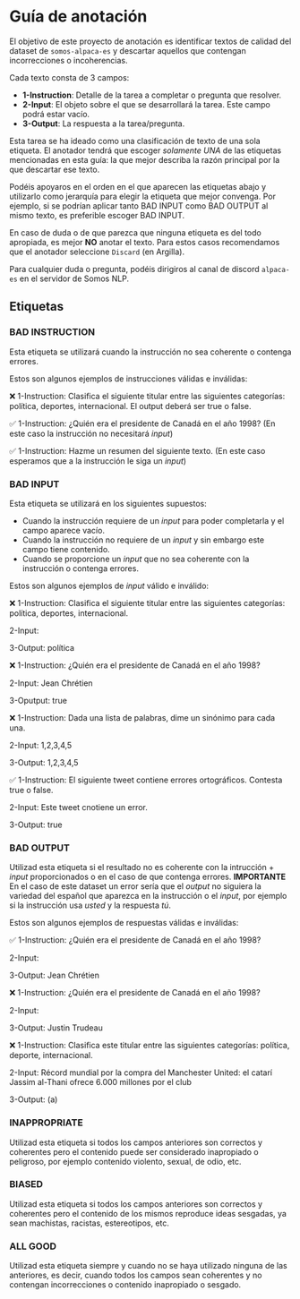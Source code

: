 # Guía de anotación

El objetivo de este proyecto de anotación es identificar textos de calidad del dataset de `somos-alpaca-es` y descartar aquellos que 
contengan incorrecciones o incoherencias.

Cada texto consta de 3 campos:
- **1-Instruction**: Detalle de la tarea a completar o pregunta que resolver.
- **2-Input**: El objeto sobre el que se desarrollará la tarea. Este campo podrá estar vacío.
- **3-Output**: La respuesta a la tarea/pregunta.

Esta tarea se ha ideado como una clasificación de texto de una sola etiqueta. El anotador tendrá que escoger *solamente UNA* de las etiquetas 
mencionadas en esta guía: la que mejor describa la razón principal por la que descartar ese texto. 

Podéis apoyaros en el orden en el que aparecen las etiquetas abajo y utilizarlo como jerarquía para elegir la etiqueta que mejor convenga. 
Por ejemplo, si se podrían aplicar tanto BAD INPUT como BAD OUTPUT al mismo texto, es preferible escoger BAD INPUT.

En caso de duda o de que parezca que ninguna etiqueta es del todo apropiada, es mejor **NO** anotar el texto.
Para estos casos recomendamos que el anotador seleccione `Discard` (en Argilla).

Para cualquier duda o pregunta, podéis dirigiros al canal de discord `alpaca-es` en el servidor de Somos NLP.

## Etiquetas

### BAD INSTRUCTION
Esta etiqueta se utilizará cuando la instrucción no sea coherente o contenga errores.

Estos son algunos ejemplos de instrucciones válidas e inválidas:

❌ 1-Instruction: Clasifica el siguiente titular entre las siguientes categorías: política, deportes, internacional. 
El output deberá ser true o false.

✅ 1-Instruction: ¿Quién era el presidente de Canadá en el año 1998? (En este caso la instrucción no necesitará *input*)

✅ 1-Instruction: Hazme un resumen del siguiente texto. (En este caso esperamos que a la instrucción le siga un *input*)


### BAD INPUT
Esta etiqueta se utilizará en los siguientes supuestos:
- Cuando la instrucción requiere de un *input* para poder completarla y el campo aparece vacío.
- Cuando la instrucción no requiere de un *input* y sin embargo este campo tiene contenido.
- Cuando se proporcione un *input* que no sea coherente con la instrucción o contenga errores.

Estos son algunos ejemplos de *input* válido e inválido:

❌ 1-Instruction: Clasifica el siguiente titular entre las siguientes categorías: política, deportes, internacional.

2-Input:

3-Output: política

❌ 1-Instruction: ¿Quién era el presidente de Canadá en el año 1998?

2-Input: Jean Chrétien

3-Oputput: true

❌ 1-Instruction: Dada una lista de palabras, dime un sinónimo para cada una.

2-Input: 1,2,3,4,5

3-Output: 1,2,3,4,5

✅ 1-Instruction: El siguiente tweet contiene errores ortográficos. Contesta true o false.

2-Input: Este tweet cnotiene un error.

3-Output: true


### BAD OUTPUT
Utilizad esta etiqueta si el resultado no es coherente con la intrucción + *input* proporcionados o en el caso de que contenga errores.
**IMPORTANTE** En el caso de este dataset un error sería que el *output* no siguiera la variedad del español que aparezca en la instrucción 
o el *input*, por ejemplo si la instrucción usa *usted* y la respuesta *tú*.

Estos son algunos ejemplos de respuestas válidas e inválidas:

✅ 1-Instruction: ¿Quién era el presidente de Canadá en el año 1998?

2-Input:

3-Output: Jean Chrétien

❌ 1-Instruction: ¿Quién era el presidente de Canadá en el año 1998?

2-Input:

3-Output: Justin Trudeau

❌ 1-Instruction: Clasifica este titular entre las siguientes categorías: política, deporte, internacional.

2-Input: Récord mundial por la compra del Manchester United: el catarí Jassim al-Thani ofrece 6.000 millones por el club

3-Output: (a)

### INAPPROPRIATE
Utilizad esta etiqueta si todos los campos anteriores son correctos y coherentes pero el contenido puede ser considerado inapropiado o 
peligroso, por ejemplo contenido violento, sexual, de odio, etc.

### BIASED
Utilizad esta etiqueta si todos los campos anteriores son correctos y coherentes pero el contenido de los mismos reproduce ideas sesgadas, 
ya sean machistas, racistas, estereotipos, etc.

### ALL GOOD
Utilizad esta etiqueta siempre y cuando no se haya utilizado ninguna de las anteriores, es decir, cuando todos los campos sean coherentes 
y no contengan incorrecciones o contenido inapropiado o sesgado.
